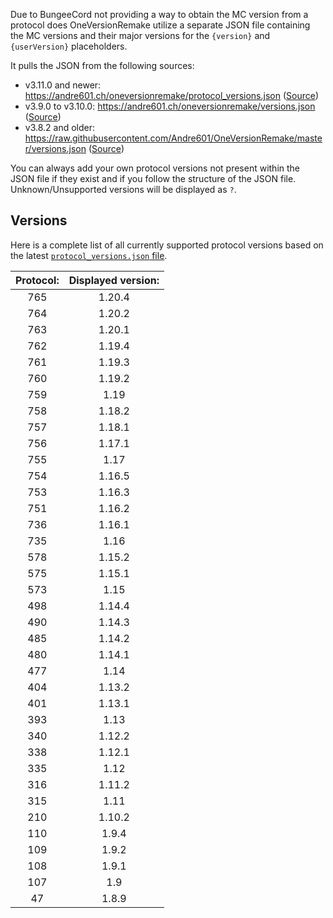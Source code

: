 [protocol_versions.json source]: https://codeberg.org/Andre601/website/src/branch/main/docs/oneversionremake/protocol_versions.json
[versions.json source]: https://codeberg.org/Andre601/website/src/branch/main/docs/oneversionremake/versions.json
[old versions.json source]: https://github.com/Andre601/OneVersionRemake/blob/master/versions.json

Due to BungeeCord not providing a way to obtain the MC version from a protocol does OneVersionRemake utilize a separate JSON file containing the MC versions and their major versions for the `{version}` and `{userVersion}` placeholders.

It pulls the JSON from the following sources:

- v3.11.0 and newer: https://andre601.ch/oneversionremake/protocol_versions.json ([Source][protocol_versions.json source])
- v3.9.0 to v3.10.0: https://andre601.ch/oneversionremake/versions.json ([Source][versions.json source])
- v3.8.2 and older: https://raw.githubusercontent.com/Andre601/OneVersionRemake/master/versions.json ([Source][old versions.json source])

You can always add your own protocol versions not present within the JSON file if they exist and if you follow the structure of the JSON file.  
Unknown/Unsupported versions will be displayed as `?`.

## Versions

Here is a complete list of all currently supported protocol versions based on the latest [`protocol_versions.json` file][protocol_versions.json source].

| Protocol: | Displayed version: |
|:---------:|:------------------:|
|    765    |       1.20.4       |
|    764    |       1.20.2       |
|    763    |       1.20.1       |
|    762    |       1.19.4       |
|    761    |       1.19.3       |
|    760    |       1.19.2       |
|    759    |        1.19        |
|    758    |       1.18.2       |
|    757    |       1.18.1       |
|    756    |       1.17.1       |
|    755    |        1.17        |
|    754    |       1.16.5       |
|    753    |       1.16.3       |
|    751    |       1.16.2       |
|    736    |       1.16.1       |
|    735    |        1.16        |
|    578    |       1.15.2       |
|    575    |       1.15.1       |
|    573    |        1.15        |
|    498    |       1.14.4       |
|    490    |       1.14.3       |
|    485    |       1.14.2       |
|    480    |       1.14.1       |
|    477    |        1.14        |
|    404    |       1.13.2       |
|    401    |       1.13.1       |
|    393    |        1.13        |
|    340    |       1.12.2       |
|    338    |       1.12.1       |
|    335    |        1.12        |
|    316    |       1.11.2       |
|    315    |        1.11        |
|    210    |       1.10.2       |
|    110    |       1.9.4        |
|    109    |       1.9.2        |
|    108    |       1.9.1        |
|    107    |        1.9         |
|    47     |       1.8.9        |

